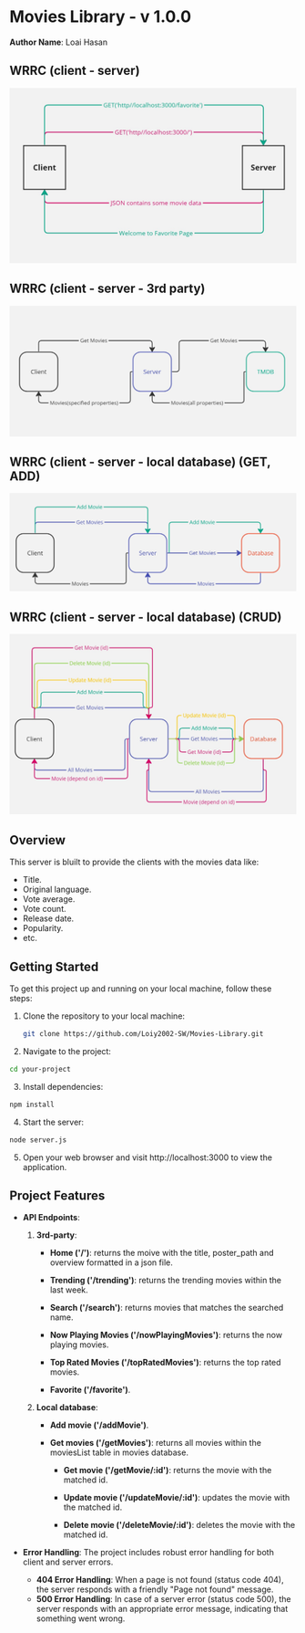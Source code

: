 # Movies Library - v 1.0.0

**Author Name**: Loai Hasan


## WRRC (client - server)

![WRRC (client - server)](images/wrrc_v1.jpg)

## WRRC (client - server - 3rd party)

![WRRC (client - server - 3rd party)](images/wrrc_v2.jpg)

## WRRC (client - server - local database) (GET, ADD)

![WRRC (client - server - local database) (GET, ADD)](images/wrrc_v3.jpg)

## WRRC (client - server - local database) (CRUD)

![WRRC (client - server - local database) (CRUD)](images/wrrc_v4.jpg)


## Overview

This server is bluilt to provide the clients with the movies data like:
* Title.
* Original language.
* Vote average.
* Vote count.
* Release date.
* Popularity.
* etc.


## Getting Started

To get this project up and running on your local machine, follow these steps:

1. Clone the repository to your local machine:
   ```bash
   git clone https://github.com/Loiy2002-SW/Movies-Library.git

   ```

2. Navigate to the project:
```bash
cd your-project
```

3. Install dependencies:
```bash
npm install
```
4. Start the server:
```bash
node server.js
```
5. Open your web browser and visit http://localhost:3000 to view the application.



## Project Features

- **API Endpoints**:

    1. **3rd-party**:

        - **Home ('/')**: returns the moive with the title, poster_path and overview formatted in a json file.

         - **Trending ('/trending')**: returns the trending movies within the last week.
    
         - **Search ('/search')**: returns movies that matches the searched name.

         - **Now Playing Movies ('/nowPlayingMovies')**: returns the now playing movies.

         - **Top Rated Movies ('/topRatedMovies')**: returns the top rated movies.

         - **Favorite ('/favorite')**.

    2. **Local database**:

       - **Add movie ('/addMovie')**. 

       - **Get movies ('/getMovies')**: returns all movies within the moviesList table in movies database.

           - **Get movie ('/getMovie/:id')**: returns the movie with the matched id.
           
           - **Update movie ('/updateMovie/:id')**: updates the movie with the matched id.

           - **Delete movie ('/deleteMovie/:id')**: deletes the movie with the matched id.



- **Error Handling**: The project includes robust error handling for both client and server errors.
    - **404 Error Handling**: When a page is not found (status code 404), the server responds with a friendly "Page not found" message.
    - **500 Error Handling**: In case of a server error (status code 500), the server responds with an appropriate error message, indicating that something went wrong.





